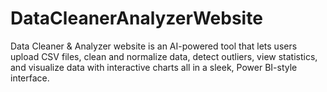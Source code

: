 # DataCleanerAnalyzerWebsite
Data Cleaner &amp; Analyzer website is an AI-powered tool that lets users upload CSV files, clean and normalize data, detect outliers, view statistics, and visualize data with interactive charts all in a sleek, Power BI-style interface.
